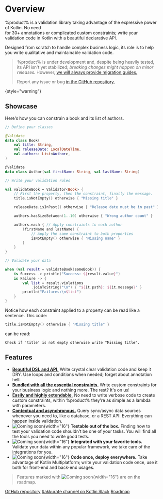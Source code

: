 # Overview

%product% is a validation library taking advantage of the expressive power of Kotlin. No need \
for 30+ annotations or complicated custom constraints; write your validation code in Kotlin with a beautiful declarative
API.

Designed from scratch to handle complex business logic, its role is to help you write qualitative and maintainable
validation code.

> %product% is under development and, despite being heavily tested, its API isn't yet stabilized; _breaking changes
> might happen on minor releases._ However, [we will always provide migration guides.](migration-guide.md)
>
> Report any issue or bug <a href="%github_product_url%/issues">in the GitHub repository.</a>

{style="warning"}

## Showcase

Here's how you can constrain a book and its list of authors.

```kotlin
// Define your classes

@Validate
data class Book(
    val title: String,
    val releaseDate: LocalDateTime,
    val authors: List<Author>,
)

@Validate
data class Author(val firstName: String, val lastName: String)

// Write your validation rules

val validateBook = Validator<Book> {
    // First the property, then the constraint, finally the message.
    title.isNotEmpty() otherwise { "Missing title" }

    releaseDate.isInPast() otherwise { "Release date must be in past" }

    authors.hasSizeBetween(1..10) otherwise { "Wrong author count" }

    authors.each { // Apply constraints to each author
        (firstName and lastName) {
            // Apply the same constraint to both properties
            isNotEmpty() otherwise { "Missing name" }
        }
    }
}

// Validate your data

when (val result = validateBook(someBook)) {
    is Success -> println("Success: ${result.value}")
    is Failure -> {
        val list = result.violations
            .joinToString("\n") { "${it.path}: ${it.message}" }
        println("Failures:\n$list")
    }
}
```

Notice how each constraint applied to a property can be read like a sentence. This code:

```kotlin
title.isNotEmpty() otherwise { "Missing title" }
```

can be read:

```text
Check if 'title' is not empty otherwise write "Missing title".
```

## Features

- [**Beautiful DSL and API.**](harness-the-dsl.md) Write crystal clear validation code and keep it <tooltip term="DRY">
  DRY</tooltip>. Use loops and conditions when needed; forget about annotation hell.
- [**Bundled with all the essential constraints.**](apply-constraints.md#built-in-constraints) Write custom constraints
  for your business logic and nothing more. The rest? It's on us!
- [**Easily and highly extendable.**](extend.md) No need to write verbose code to create custom constraints, within
  %product% they're as simple as a lambda with parameters.
- [**Contextual and asynchronous.**](use-external-sources.md) Query sync/async data sources whenever you need to, like a
  database, or a REST API. Everything can happen inside validation.
- ![Coming soon](clock.png){width="16"} **Testable out of the box.** Finding how to test your validation code shouldn't
  be one of your tasks. You will find all the tools you need to write good tests.
- ![Coming soon](clock.png){width="16"} **Integrated with your favorite tools.** Validate your data within any popular
  framework, we take care of the integrations for you.
- ![Coming soon](clock.png){width="16"} **Code once, deploy everywhere.** Take advantage of Kotlin Multiplatform; write
  your validation code once, use it both for front-end and back-end usages.

> Features marked with ![Coming soon](clock.png){width="16"} are on the roadmap.

<seealso style="cards">
  <category ref="external">
    <a href="%github_product_url%">GitHub repository</a>
    <a href="https://slack-chats.kotlinlang.org/c/akkurate">#akkurate channel on Kotlin Slack</a>
    <a href="%roadmap_url%">Roadmap</a>
  </category>
</seealso>
